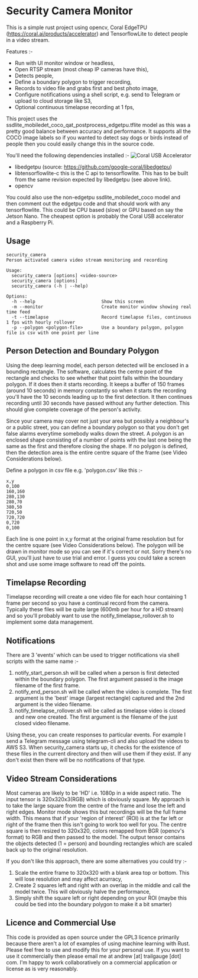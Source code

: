 # Security Camera Monitor
This is a simple rust project using opencv, Coral EdgeTPU (https://coral.ai/products/accelerator) and TensorflowLite to detect people in a video stream. 

Features :-
* Run with UI monitor window or headless,
* Open RTSP stream (most cheap IP cameras have this),
* Detects people,
* Define a boundary polygon to trigger recording,
* Records to video file and grabs first and best photo image,
* Configure notifications using a shell script, e.g. send to Telegram or upload to cloud storage like S3,
* Optional continuous timelapse recording at 1 fps,

This project uses the ssdlite_mobiledet_coco_qat_postprocess_edgetpu.tflite model as this was a pretty good balance between accuracy and performance.
It supports all the COCO image labels so if you wanted to detect say dogs or birds instead of people then you could easily change this in the source code. 

You'll need the following dependencies installed :-
![Coral USB Accelerator](https://lh3.googleusercontent.com/vvBAqSnXyg3h9yS0JLyVehhV-e__3NFbZ6q7Ft-rEZp-9wDTVZ49yjuYJwfa4jQZ-RVnChHMr-DDC0T_fTxVyQg3iBMD-icMQooD6A=w500-rw "Title Text")

* libedgetpu (source: https://github.com/google-coral/libedgetpu)
* libtensorflowlite-c this is the C api to tensorflowlite. This has to be built from the same revision expected by libedgetpu (see above link). 
* opencv 

You could also use the non-edgetpu ssdlite_mobiledet_coco model and then comment out the edgetpu code and that should work with any tensorflowlite. This could be CPU based (slow) or GPU based on say the Jetson Nano. 
The cheapest option is probably the Coral USB accelerator and a Raspberry Pi. 

## Usage
```text
security_camera
Person activated camera video stream monitoring and recording

Usage:
  security_camera [options] <video-source>
  security_camera [options]
  security_camera (-h | --help)

Options:
  -h --help                         Show this screen
  -m --monitor                      Create monitor window showing real time feed
  -t --timelapse                    Record timelapse files, continuous 1 fps with hourly rollover
  -p --polygon <polygon-file>       Use a boundary polygon, polygon file is csv with one point per line
```

## Person Detection and Boundary Polygon
Using the deep learning model, each person detected will be enclosed in a bounding rectangle. The software, calculates the centre point of the rectangle and checks to see whether that point falls within the boundary polygon. If it does then it starts recording.
It keeps a buffer of 150 frames (around 10 seconds) in memory constantly so when it starts the recording you'll have the 10 seconds leading up to the first detection. It then continues recording until 30 seconds have passed without any further detection. 
This should give complete coverage of the person's activity. 

Since your camera may cover not just your area but possibly a neighbour's or a public street, you can define a boundary polygon so that you don't get false alarms everytime somebody walks down the street. A polygon is an enclosed shape consisting of a number of points with the last one being the same as the first and therefore closing the shape.
If no polygon is defined, then the detection area is the entire centre square of the frame (see Video Considerations below).

Define a polygon in csv file e.g. 'polygon.csv' like this :-
```text
x,y
0,100
160,160
280,130
280,70
380,50
720,50
720,720
0,720
0,100
```
Each line is one point in x,y format at the original frame resolution but for the centre square (see Video Considerations below). The polygon will be drawn in monitor mode so you can see if it's correct or not. 
Sorry there's no GUI, you'll just have to use trial and error. I guess you could take a screen shot and use some image software to read off the points.

## Timelapse Recording
Timelapse recording will create a one video file for each hour containing 1 frame per second so you have a continual record from the camera.
Typically these files will be quite large (600mb per hour for a HD stream) and so you'll probably want to use the notify_timelapse_rollover.sh to implement some data management.

## Notifications
There are 3 'events' which can be used to trigger notifications via shell scripts with the same name :-
 1. notify_start_person.sh will be called when a person is first detected within the boundary polygon. The first argument passed is the image filename of the first frame.
 2. notify_end_person.sh will be called when the video is complete. The first argument is the 'best' image (largest rectangle) captured and the 2nd argument is the video filename.
 3. notify_timelapse_rollover.sh will be called as timelapse video is closed and new one created. The first argument is the filename of the just closed video filename.

Using these, you can create responses to particular events. For example I send a Telegram message using telegram-cli and also upload the videos to AWS S3.
When security_camera starts up, it checks for the existence of these files in the current directory and then will use them if they exist. If any don't exist then there will be no notifications of that type.


## Video Stream Considerations
Most cameras are likely to be 'HD' i.e. 1080p in a wide aspect ratio. The input tensor is 320x320x3(RGB) which is obviously square. My approach is to take the large square from the centre of the frame and lose the left and right edges.
Monitor mode shows this but recordings will be the full frame width. This means that if your 'region of interest' (ROI) is at the far left or right of the frame then this isn't going to work too well for you. The centre square is then resized to 320x320, colors remapped from BGR (opencv's format) to RGB and then passed to the model.
The output tensor contains the objects detected (1 = person) and bounding rectangles which are scaled back up to the original resolution.

If you don't like this approach, there are some alternatives you could try :- 
 1. Scale the entire frame to 320x320 with a blank area top or bottom. This will lose resolution and may affect acurracy,
 2. Create 2 squares left and right with an overlap in the middle and call the model twice. This will obviously halve the performance,
 3. Simply shift the square left or right depending on your ROI (maybe this could be tied into the boundary polygon to make it a bit smarter)

## Licence and Commercial Use
This code is provided as open source under the GPL3 licence primarily because there aren't a lot of examples of using machine learning with Rust. 
Please feel free to use and modify this for your personal use. If you want to use it commercially then please email me at andrew [at] trailgauge [dot] com.
I'm happy to work collaboratively on a commercial application or license as is very reasonably.